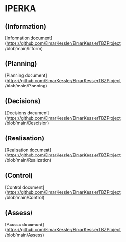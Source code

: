 # IPERKA

## (Information)
[Information document](https://github.com/ElmarKessler/ElmarKesslerTBZProject
/blob/main/Inform)

## (Planning)
[Planning document](https://github.com/ElmarKessler/ElmarKesslerTBZProject
/blob/main/Planning)

## (Decisions)
[Decisions document](https://github.com/ElmarKessler/ElmarKesslerTBZProject
/blob/main/Descision)

## (Realisation)
[Realisation document](https://github.com/ElmarKessler/ElmarKesslerTBZProject
/blob/main/Realization)

## (Control)
[Control document](https://github.com/ElmarKessler/ElmarKesslerTBZProject
/blob/main/Control)

## (Assess)
[Assess document](https://github.com/ElmarKessler/ElmarKesslerTBZProject
/blob/main/Assess)
